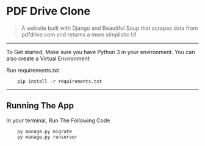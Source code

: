 # PDF Drive Clone
> A website built with Django and Beautiful Soup that scrapes data from pdfdrive.com and returns a more simplistic UI

___
To Get started,  Make sure you have Python 3 in your environment. You can also create a Virtual Environment

Run requirements.txt
```
    pip install -r requirements.txt

```
___

## Running The App
In your terminal, Run The Following Code
```
    py manage.py migrate
    py manage.py runserver
```

